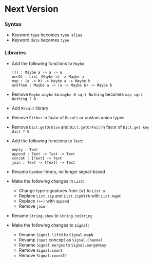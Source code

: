 # Next Version

### Syntax

  * Keyword `type` becomes `type alias`
  * Keyword `data` becomes `type`


### Libraries

  * Add the following functions to `Maybe`

        (?) : Maybe a -> a -> a
        oneOf : List (Maybe a) -> Maybe a
        map : (a -> b) -> Maybe a -> Maybe b
        andThen : Maybe a -> (a -> Maybe b) -> Maybe b

  * Remove `Maybe.maybe` so `maybe 0 sqrt Nothing` becomes `map sqrt Nothing ? 0`

  * Add `Result` library

  * Remove `Either` in favor of `Result` or custom union types

  * Remove `Dict.getOrElse` and `Dict.getOrFail` in favor of `Dict.get key dict ? 0`

  * Add the following functions to `Text`:
      
        empty : Text
        append : Text -> Text -> Text
        concat : [Text] -> Text
        join : Text -> [Text] -> Text

  * Revamp `Random` library, no longer signal-based

  * Make the following changes in `List`:
      - Change type signatures from `[a]` to `List a`
      - Replace `List.zip` and `List.zipWith` with `List.mapN`
      - Replace `(++)` with `append`
      - Remove `join`

  * Rename `String.show` to `String.toString`

  * Make the following changes to `Signal`:
      - Rename `Signal.liftN` to `Signal.mapN`
      - Revamp `Input` concept as `Signal.Channel`
      - Rename `Signal.merges` to `Signal.mergeMany`
      - Remove `Signal.count`
      - Remove `Signal.countIf`
